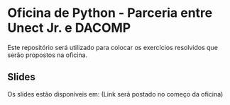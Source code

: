 # Oficina de Python - Parceria entre Unect Jr. e DACOMP

Este repositório será utilizado para colocar os exercícios resolvidos que serão propostos na oficina.

## Slides

Os slides estão disponíveis em: (Link será postado no começo da oficina)
